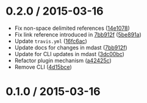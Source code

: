 0.2.0 / 2015-03-16
==================

*   Fix non-space delimited references ([14e1078](https://github.com/wooorm/mdast-github/commit/14e1078))
*   Fix link reference introduced in [7bb912f](https://github.com/wooorm/mdast-github/commit/7bb912f) ([5be891a](https://github.com/wooorm/mdast-github/commit/5be891a))
*   Update `travis.yml` ([16fc6ac](https://github.com/wooorm/mdast-github/commit/16fc6ac))
*   Update docs for changes in mdast ([7bb912f](https://github.com/wooorm/mdast-github/commit/7bb912f))
*   Update for CLI updates in mdast ([3dc00bc](https://github.com/wooorm/mdast-github/commit/3dc00bc))
*   Refactor plugin mechanism ([a42425c](https://github.com/wooorm/mdast-github/commit/a42425c))
*   Remove CLI ([4d15bce](https://github.com/wooorm/mdast-github/commit/4d15bce))

0.1.0 / 2015-03-16
==================
